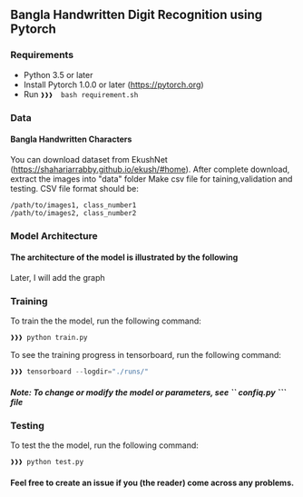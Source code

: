 ## Bangla Handwritten Digit Recognition using Pytorch




### Requirements
- Python 3.5 or later
- Install Pytorch 1.0.0 or later (https://pytorch.org)
- Run ``❱❱❱  bash requirement.sh``

### Data
#### Bangla Handwritten Characters
You can download dataset from EkushNet (https://shahariarrabby.github.io/ekush/#home).
After complete download, extract the images into "data" folder
Make csv file for taining,validation and testing.
CSV file format should be:
```
/path/to/images1, class_number1
/path/to/images2, class_number2
```

### Model Architecture
#### The architecture of the model is illustrated by the following
Later, I will add the graph


### Training 
To train the the model, run the following command:

```python
❱❱❱ python train.py
```
To see the training progress in tensorboard, run the following command:
```python
❱❱❱ tensorboard --logdir="./runs/"
```
##### Note: To change or modify the model or parameters, see `` confiq.py ``` file

### Testing 
To test the the model, run the following command:

```python
❱❱❱ python test.py
```


#### Feel free to create an issue if you (the reader) come across any problems.
